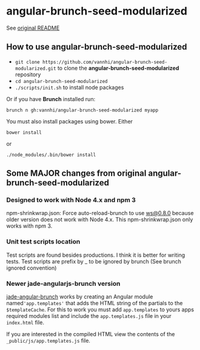 # angular-brunch-seed-modularized

See [original README](https://github.com/sanfordredlich/angular-brunch-seed-modularized)

## How to use angular-brunch-seed-modularized

* `git clone https://github.com/vannhi/angular-brunch-seed-modularized.git` to clone 
  the **angular-brunch-seed-modularized** repository
* `cd angular-brunch-seed-modularized`
* `./scripts/init.sh` to install node packages

Or if you have **Brunch** installed run:

`brunch n gh:vannhi/angular-brunch-seed-modularized myapp`

You must also install packages using bower. Either

```
bower install
```
or
```
./node_modules/.bin/bower install
```

## Some MAJOR changes from original angular-brunch-seed-modularized

### Designed to work with Node 4.x and npm 3

npm-shrinkwrap.json: Force auto-reload-brunch to use ws@0.8.0 because older version does not work with Node 4.x. This npm-shrinkwrap.json only works with npm 3.

### Unit test scripts location

Test scripts are found besides productions. I think it is better for writing tests. Test scripts are prefix by _ to be ignored by brunch (See brunch ignored convention)

### Newer jade-angularjs-brunch version

[jade-angular-brunch](https://github.com/GulinSS/jade-angularjs-brunch)
works by creating an Angular module named`'app.templates'` that adds the HTML
string of the partials to the `$templateCache`. For this to work you must add
`app.templates` to yours apps required modules list and include the `app.templates.js`
file in your `index.html` file.

If you are interested in the compiled HTML view the contents 
of the `_public/js/app.templates.js` file.

